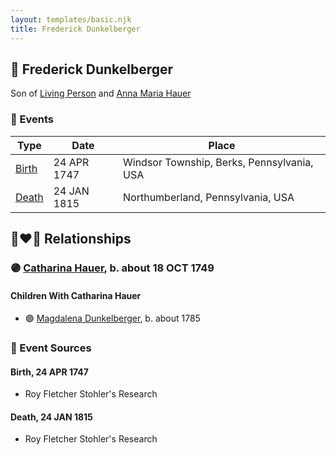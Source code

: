 ```yaml
---
layout: templates/basic.njk
title: Frederick Dunkelberger
---
```

## 🔵 Frederick Dunkelberger

Son of [Living Person](/people/1/13545057) and [Anna Maria Hauer](/people/2/22963774)

### 📆 Events

Type | Date | Place
------ | ------ | ------
[Birth](#event-f02b8de2-b8e2-4d2a-8227-82e10d4af4b4) | 24 APR 1747 | Windsor Township, Berks, Pennsylvania, USA
[Death](#event-904db6ec-a285-4d51-ac07-acc99b162bac) | 24 JAN 1815 | Northumberland, Pennsylvania, USA

## 👩‍❤️‍👨 Relationships

### 🟣 [Catharina Hauer](/people/7/70737648), b. about 18 OCT 1749

#### Children With Catharina Hauer
* 🟣 [Magdalena Dunkelberger](/people/9/94381550), b. about 1785
### 📰 Event Sources

#### <a id="event-f02b8de2-b8e2-4d2a-8227-82e10d4af4b4"></a> Birth, 24 APR 1747
* Roy Fletcher Stohler's Research

#### <a id="event-904db6ec-a285-4d51-ac07-acc99b162bac"></a> Death, 24 JAN 1815
* Roy Fletcher Stohler's Research